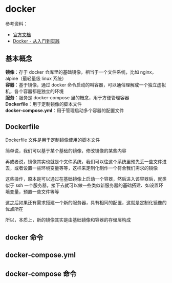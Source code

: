 # docker

参考资料：

- [官方文档](https://docs.docker.com/compose/reference/overview/)
- [Docker - 从入门到实践](https://yeasy.gitbooks.io/docker_practice/content/)

## 基本概念  

**镜像**：存于 docker 仓库里的基础镜像，相当于一个文件系统，比如 nginx，alpine（最轻量级 linux 系统）  
**容器**：基于镜像，通过 docker 命令启动的叫容器，可以通俗理解成一个独立虚拟机，各个容器都是独立的环境  
**服务**：服务是 docker-compose 里的概念，用于方便管理容器  
**Dockerfile**：用于定制镜像的脚本文件  
**docker-compose.yml**：用于管理启动多个容器的配置文件  

## Dockerfile

Dockerfile 文件是用于定制镜像使用的脚本文件  

简单说，我们可以基于某个基础的镜像，修改镜像的某些内容  

再或者说，镜像其实也就是个文件系统，我们可以往这个系统里预先丢一些文件进去，或者设置一些环境变量等等，这样来定制化制作一个符合我们需求的镜像  

这些操作，原本是可以通过在基础镜像上启动一个容器，然后进入该容器后，就类似于 ssh 一个服务器，接下去就可以做一些类似新服务器的基础搭建、如设置环境变量，预置一些文件等等  

这之后如果还有需求搭建一个新的服务器，具有相同的配置，这就是定制化镜像的优点所在

所以，本质上，新的镜像其实是由基础镜像和容器的存储层构成  

## docker 命令


## docker-compose.yml

## docker-compose 命令